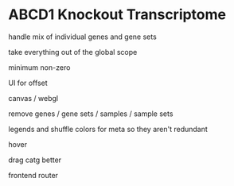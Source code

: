 # ABCD1 Knockout Transcriptome




handle mix of individual genes and gene sets


take everything out of the global scope


minimum non-zero


UI for offset


canvas / webgl


remove genes / gene sets / samples / sample sets


legends
and shuffle colors for meta so they aren't redundant


hover


drag catg better


frontend router

